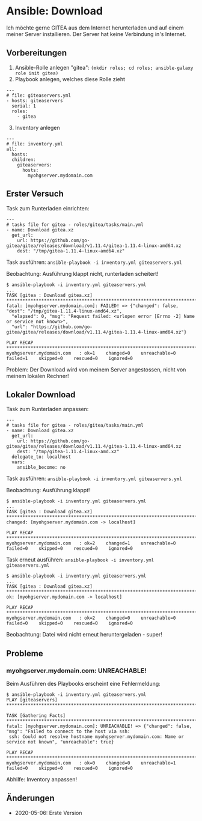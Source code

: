 Ansible: Download
=================

Ich möchte gerne GITEA aus dem Internet herunterladen
und auf einem meiner Server installieren.
Der Server hat keine Verbindung in's Internet.

<!-- more -->

Vorbereitungen
--------------

1. Ansible-Rolle anlegen "gitea": `(mkdir roles; cd roles; ansible-galaxy role init gitea)`
2. Playbook anlegen, welches diese Rolle zieht

```
---
# file: giteaservers.yml
- hosts: giteaservers
  serial: 1
  roles:
    - gitea
```

3. Inventory anlegen

```
---
# file: inventory.yml
all:
  hosts:
  children:
    giteaservers:
      hosts:
        myohgserver.mydomain.com
```

Erster Versuch
--------------

Task zum Runterladen einrichten:

```
---
# tasks file for gitea - roles/gitea/tasks/main.yml
- name: Download gitea.xz
  get_url:
    url: https://github.com/go-gitea/gitea/releases/download/v1.11.4/gitea-1.11.4-linux-amd64.xz
    dest: "/tmp/gitea-1.11.4-linux-amd64.xz"
```

Task ausführen: `ansible-playbook -i inventory.yml giteaservers.yml`

Beobachtung: Ausführung klappt nicht, runterladen scheitert!

```
$ ansible-playbook -i inventory.yml giteaservers.yml 
...
TASK [gitea : Download gitea.xz] *********************************************************************************
fatal: [myohgserver.mydomain.com]: FAILED! => {"changed": false, "dest": "/tmp/gitea-1.11.4-linux-amd64.xz", 
  "elapsed": 0, "msg": "Request failed: <urlopen error [Errno -2] Name or service not known>",
  "url": "https://github.com/go-gitea/gitea/releases/download/v1.11.4/gitea-1.11.4-linux-amd64.xz"}

PLAY RECAP *******************************************************************************************************
myohgserver.mydomain.com   : ok=1    changed=0    unreachable=0    failed=1    skipped=0    rescued=0    ignored=0
```

Problem: Der Download wird von meinem Server angestossen, nicht von meinem lokalen Rechner!

Lokaler Download
----------------

Task zum Runterladen anpassen:

```
---
# tasks file for gitea - roles/gitea/tasks/main.yml
- name: Download gitea.xz
  get_url:
    url: https://github.com/go-gitea/gitea/releases/download/v1.11.4/gitea-1.11.4-linux-amd64.xz
    dest: "/tmp/gitea-1.11.4-linux-amd.xz"
  delegate_to: localhost
  vars:
    ansible_become: no
```

Task ausführen: `ansible-playbook -i inventory.yml giteaservers.yml`

Beobachtung: Ausführung klappt!

```
$ ansible-playbook -i inventory.yml giteaservers.yml 
...
TASK [gitea : Download gitea.xz] *********************************************************************************
changed: [myohgserver.mydomain.com -> localhost]

PLAY RECAP *******************************************************************************************************
myohgserver.mydomain.com   : ok=2    changed=1    unreachable=0    failed=0    skipped=0    rescued=0    ignored=0
```

Task erneut ausführen: `ansible-playbook -i inventory.yml giteaservers.yml`

```
$ ansible-playbook -i inventory.yml giteaservers.yml 
...
TASK [gitea : Download gitea.xz] *********************************************************************************
ok: [myohgserver.mydomain.com -> localhost]

PLAY RECAP *******************************************************************************************************
myohgserver.mydomain.com   : ok=2    changed=0    unreachable=0    failed=0    skipped=0    rescued=0    ignored=0   
```

Beobachtung: Datei wird nicht erneut heruntergeladen - super!


Probleme
--------

### myohgserver.mydomain.com: UNREACHABLE!

Beim Ausführen des Playbooks erscheint eine Fehlermeldung:

```
$ ansible-playbook -i inventory.yml giteaservers.yml 
PLAY [giteaservers] **********************************************************************************************

TASK [Gathering Facts] *******************************************************************************************
fatal: [myohgserver.mydomain.com]: UNREACHABLE! => {"changed": false, "msg": "Failed to connect to the host via ssh:
 ssh: Could not resolve hostname myohgserver.mydomain.com: Name or service not known", "unreachable": true}

PLAY RECAP *******************************************************************************************************
myohgserver.mydomain.com   : ok=0    changed=0    unreachable=1    failed=0    skipped=0    rescued=0    ignored=0   
```

Abhilfe: Inventory anpassen!

Änderungen
----------

* 2020-05-06: Erste Version
